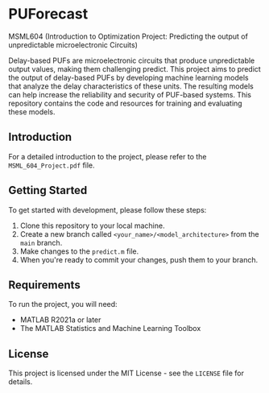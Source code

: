 # PUForecast
MSML604 (Introduction to Optimization Project: Predicting the output of unpredictable microelectronic Circuits)

Delay-based PUFs are microelectronic circuits that produce unpredictable output values, making them challenging predict. This project aims to predict the output of delay-based PUFs by developing machine learning models that analyze the delay characteristics of these units. The resulting models can help increase the reliability and security of PUF-based systems. This repository contains the code and resources for training and evaluating these models.

## Introduction

For a detailed introduction to the project, please refer to the `MSML_604_Project.pdf` file.

## Getting Started

To get started with development, please follow these steps:

1. Clone this repository to your local machine.
2. Create a new branch called `<your_name>/<model_architecture>` from the `main` branch.
3. Make changes to the `predict.m` file.
4. When you're ready to commit your changes, push them to your branch.

## Requirements

To run the project, you will need:

- MATLAB R2021a or later
- The MATLAB Statistics and Machine Learning Toolbox

## License

This project is licensed under the MIT License - see the `LICENSE` file for details.


